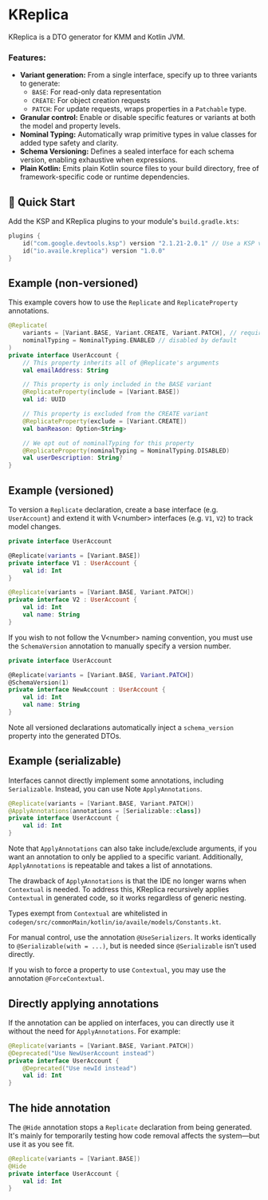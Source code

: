 # KReplica

KReplica is a DTO generator for KMM and Kotlin JVM.

### Features:

* **Variant generation:** From a single interface, specify up to three variants to generate:
    * `BASE`: For read-only data representation
    * `CREATE`: For object creation requests
    * `PATCH`: For update requests, wraps properties in a `Patchable` type.
* **Granular control:** Enable or disable specific features or variants at both the model and property levels.
* **Nominal Typing:** Automatically wrap primitive types in value classes for added type safety and clarity.
* **Schema Versioning:** Defines a sealed interface for each schema version, enabling exhaustive when expressions.
* **Plain Kotlin:** Emits plain Kotlin source files to your build directory, free of framework-specific code or runtime
  dependencies.

## 🚀 Quick Start

Add the KSP and KReplica plugins to your module's `build.gradle.kts`:

```kotlin
plugins {
    id("com.google.devtools.ksp") version "2.1.21-2.0.1" // Use a KSP version that matches your Kotlin version
    id("io.availe.kreplica") version "1.0.0"
}
```

## Example (non-versioned)

This example covers how to use the `Replicate` and `ReplicateProperty` annotations.

```kotlin
@Replicate(
    variants = [Variant.BASE, Variant.CREATE, Variant.PATCH], // required argument
    nominalTyping = NominalTyping.ENABLED // disabled by default
)
private interface UserAccount {
    // This property inherits all of @Replicate's arguments
    val emailAddress: String

    // This property is only included in the BASE variant
    @ReplicateProperty(include = [Variant.BASE])
    val id: UUID

    // This property is excluded from the CREATE variant
    @ReplicateProperty(exclude = [Variant.CREATE])
    val banReason: Option<String>

    // We opt out of nominalTyping for this property
    @ReplicateProperty(nominalTyping = NominalTyping.DISABLED)
    val userDescription: String?
}
```

## Example (versioned)

To version a `Replicate` declaration, create a base interface (e.g. `UserAccount`) and extend it with V\<number\>
interfaces (e.g. `V1`, `V2`) to track model changes.

```kotlin
private interface UserAccount

@Replicate(variants = [Variant.BASE])
private interface V1 : UserAccount {
    val id: Int
}

@Replicate(variants = [Variant.BASE, Variant.PATCH])
private interface V2 : UserAccount {
    val id: Int
    val name: String
}
```

If you wish to not follow the V\<number\> naming convention, you must use the `SchemaVersion` annotation to manually
specify a version number.

```kotlin
private interface UserAccount

@Replicate(variants = [Variant.BASE, Variant.PATCH])
@SchemaVersion(1)
private interface NewAccount : UserAccount {
    val id: Int
    val name: String
}
```

Note all versioned declarations automatically inject a `schema_version` property into the generated DTOs.

## Example (serializable)

Interfaces cannot directly implement some annotations, including `Serializable`. Instead, you can use Note
`ApplyAnnotations`.

```kotlin
@Replicate(variants = [Variant.BASE, Variant.PATCH])
@ApplyAnnotations(annotations = [Serializable::class])
private interface UserAccount {
    val id: Int
}
```

Note that `ApplyAnnotations` can also take include/exclude arguments, if you want an annotation to only be applied to a
specific variant. Additionally, `ApplyAnnotations` is repeatable and takes a list of annotations.

The drawback of `ApplyAnnotations` is that the IDE no longer warns when `Contextual` is needed. To address this,
KReplica recursively applies
`Contextual` in generated code, so it works regardless of generic nesting.

Types exempt from `Contextual` are whitelisted in `codegen/src/commonMain/kotlin/io/availe/models/Constants.kt`.

For manual control, use the annotation `@UseSerializers`. It works identically to `@Serializable(with = ...)`, but is
needed since `@Serializable` isn’t used directly.

If you wish to force a property to use `Contextual`, you may use the annotation `@ForceContextual`.

## Directly applying annotations

If the annotation can be applied on interfaces, you can directly use it without the need for `ApplyAnnotations`. For
example:

```kotlin
@Replicate(variants = [Variant.BASE, Variant.PATCH])
@Deprecated("Use NewUserAccount instead")
private interface UserAccount {
    @Deprecated("Use newId instead")
    val id: Int
}
```

## The hide annotation

The `@Hide` annotation stops a `Replicate` declaration from being generated. It's mainly for temporarily testing how
code removal affects the system—but use it as you see fit.

```kotlin
@Replicate(variants = [Variant.BASE])
@Hide
private interface UserAccount {
    val id: Int
}
```